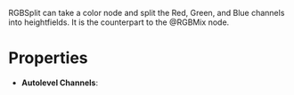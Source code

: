 


RGBSplit can take a color node and split the Red, Green, and Blue channels into heightfields. It is the counterpart to the @RGBMix node.



# Properties

- **Autolevel Channels**: 



